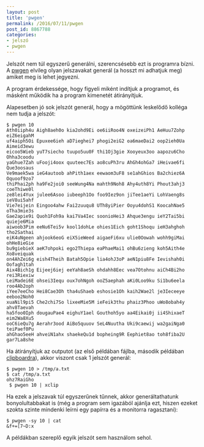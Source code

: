 ```yaml
---
layout: post
title: 'pwgen'
permalink: /2016/07/11/pwgen
post_id: 8867788
categories: 
- jelszó
- pwgen
---
```


Jelszót nem túl egyszerű generálni, szerencsésebb ezt is programra bízni. A 
[pwgen](https://sourceforge.net/projects/pwgen/) elvileg olyan jelszavakat generál (a hosszt mi adhatjuk meg) amiket meg is lehet jegyezni.

A program érdekessége, hogy figyeli miként indítjuk a programot, és másként működik ha a program kimenetét átirányítjuk.

Alapesetben jó sok jelszót generál, hogy a mögöttünk leskelődő kolléga nem tudja a jelszót:

```
$ pwgen 10
Ath0iiph4u Aigh8aeh0o kia2ohd9Ei oe6iiRoo4N oxeizeiPh1 AeHuu7Zohp eiZ6eigahM
uf4aiph5Oi Epuxee6ieh aD7ieghei7 phogi2eiG2 oa6maeDai2 oop2ieh0Ua Aimeid3ewu
eicoo5Wieb yuT7siecho tuupo5uu0F thi1Oj3gie Xooyeux3oo aapozu6Cho Ohha3coodu
yaGhue7Zah uFooji4oox quuteec7Es ao8cuPh3ru AhGh4ohGa7 iHeivae6fi Que3oosaus
Ve9maek5wa ieG4autoob ahPith1aex eewaom3uF8 se1ahGhios Ba2chiez6A Oquoof9zo7
thiPhai2ph ha9Fe2joi0 seeWung4Na mahth9Noh8 Ahy4uth8Yi Phout3ahj3 coeThiwe0l
ze8lei4Yux julee6Asoo iubeeph1Oo foo9Iez9on jiTee1aeYi LohVaeng8s ieV8ui5ahf
Vie7eijein Eingoo4ahw Fai2zuuqu8 UTh8yiPier Ooyu4dohS1 KoocahNae5 oTha3mie3s
Gae2apie9i Quoh1Foh9a kai7Va4Iec soonioHei3 Ahque3engu ieY2Tai5bi quieje6Mia
aiwoob3Pim eeNu6Tei5v kool1dohLe ohies1Eich goht1Shoqu ieH3ahghoh tho2Sathai
eiK4uNgeen ahjook6eoG eiX5ieWeed aigaeFi6xu ulie0Oowah wohh9giMai ohHe8ieGie
bu9giebieX aeK7ohpoki ego2Thiepa eaPhaeMai1 ohBu6zieng koh5Aith4e Xo8veiquak
on4AhZei6g eish4Theih Batah5Opie lia4ohJ3oP aeN1piu8Fe Ievishah0i Oofagh1tah
Aix4Bich1g Eijeej6iej eeYah8aeSh ohdahh8Eec vea7Otohnu aiCh4Bi2ho rei3Riexiw
LeiMadei6E ohsei3Iequ oux7ohNgoh ooZ5aephah aKi0Loo9ku Si1bu6eela roo4Ab2oph
iYee7eeCho Hei8Cae3Oh tha4uShaeb eshosie1Oh kaih2Wae2l je3Ieceeye eeboo2Noh0
xuaNil9pi5 Che2chi7So lixeeMie5M ieFeik3thu phaiz3Phoo uWo8obah4y ahv8Taevah
ha5foo0Iph dougauPae4 eighuY1ael Gouthoh5yo aa4Eikai0j ii4ShixaeT eim2Wa8Xu5
ooC6ieQu7g Aerahr3ood AiBo5quuov SeL4Nuutha Uki9caewij wa2gaiNga0 teiPaef0Pu
ahGhao5eeH ahveiN1ahx shaekeQu1d bopheing9R Eephiet8ao toh8fiba2U gar7La8she
```

Ha átirányítjuk az outputot (az első példában fájlba, második példában 
[clipboardra](/2013/07/28/xclip)), akkor viszont csak 1 jelszót generál:

```
$ pwgen 10 > /tmp/a.txt
$ cat /tmp/a.txt
ohz7RaiGho
 $ pwgen 10 | xclip
```

Ha ezek a jelszavak túl egyszerűnek tűnnek, akkor generáltathatunk bonyolultabbakat is (még a program sem igazából ajánlja ezt, hiszen ezeket szokta szinte mindenki leírni egy papírra és a monitorra ragasztani):

```
$ pwgen -sy 10 | cat
&f+=[7~D:x
```

A példákban szereplő egyik jelszót sem használom sehol.
